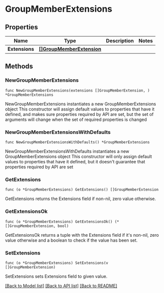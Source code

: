 # GroupMemberExtensions

## Properties

Name | Type | Description | Notes
------------ | ------------- | ------------- | -------------
**Extensions** | [**[]GroupMemberExtension**](GroupMemberExtension.md) |  |

## Methods

### NewGroupMemberExtensions

`func NewGroupMemberExtensions(extensions []GroupMemberExtension, ) *GroupMemberExtensions`

NewGroupMemberExtensions instantiates a new GroupMemberExtensions object
This constructor will assign default values to properties that have it defined,
and makes sure properties required by API are set, but the set of arguments
will change when the set of required properties is changed

### NewGroupMemberExtensionsWithDefaults

`func NewGroupMemberExtensionsWithDefaults() *GroupMemberExtensions`

NewGroupMemberExtensionsWithDefaults instantiates a new GroupMemberExtensions object
This constructor will only assign default values to properties that have it defined,
but it doesn't guarantee that properties required by API are set

### GetExtensions

`func (o *GroupMemberExtensions) GetExtensions() []GroupMemberExtension`

GetExtensions returns the Extensions field if non-nil, zero value otherwise.

### GetExtensionsOk

`func (o *GroupMemberExtensions) GetExtensionsOk() (*[]GroupMemberExtension, bool)`

GetExtensionsOk returns a tuple with the Extensions field if it's non-nil, zero value otherwise
and a boolean to check if the value has been set.

### SetExtensions

`func (o *GroupMemberExtensions) SetExtensions(v []GroupMemberExtension)`

SetExtensions sets Extensions field to given value.

[[Back to Model list]](../README.md#documentation-for-models) [[Back to API list]](../README.md#documentation-for-api-endpoints) [[Back to README]](../README.md)
